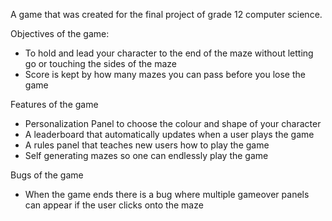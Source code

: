 A game that was created for the final project of grade 12 computer science.

Objectives of the game:
* To hold and lead your character to the end of the maze without letting go or touching the sides of the maze
* Score is kept by how many mazes you can pass before you lose the game

Features of the game
* Personalization Panel to choose the colour and shape of your character
* A leaderboard that automatically updates when a user plays the game
* A rules panel that teaches new users how to play the game
* Self generating mazes so one can endlessly play the game

Bugs of the game
* When the game ends there is a bug where multiple gameover panels can appear if the user clicks onto the maze
